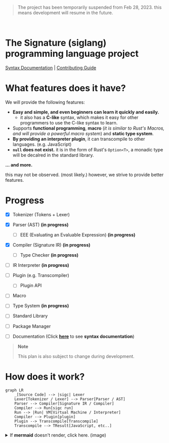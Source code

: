 > The project has been temporarily suspended from Feb 28, 2023.
> this means development will resume in the future.

<br />

# The Signature (siglang) programming language project

[Syntax Documentation](SYNTAX.md) | [Contributing Guide](CONTRIBUTING.md)

# What features does it have?

We will provide the following features:

-   **Easy and simple, and even beginners can learn it quickly and easily.**
    -   it also has a **C-like** syntax, which makes it easy for other programmers to use the C-like syntax to learn.
-   Supports **functional programming**, **macro** (_it is similar to Rust's Macros, and will provide a powerful macro system_) and **static type system**.
-   **By providing an interpreter plugin**, it can transcompile to other languages. (e.g. JavaScript)
-   **`null` does not exist.** it is in the form of Rust's `Option<T>`, a monadic type will be decalred in the standard library.

**... and more.**

this may not be observed. (most likely.) however, we strive to provide better features.

# Progress

-   [x] Tokenizer (Tokens + Lexer)
-   [x] Parser (AST) **(in progress)**
    -   [ ] EEE (Evaluating an Evaluable Expression) **(in progress)**
-   [x] Compiler (Signature IR) **(in progress)**
    -   [ ] Type Checker **(in progress)**
-   [ ] IR Interpreter **(in progress)**
-   [ ] Plugin (e.g. Transcompiler)

    -   [ ] Plugin API

-   [ ] Macro
-   [ ] Type System **(in progress)**

-   [ ] Standard Library
-   [ ] Package Manager
-   [ ] Documentation (Click [**here**](./SYNTAX.md) to see **syntax documentation**)

> **Note**
>
> This plan is also subject to change during development.

# How does it work?

```mermaid
graph LR
    _[Source Code] --> |sigc| Lexer
    Lexer[Tokenizer / Lexer] --> Parser[Parser / AST]
    Parser --> Compiler[Signature IR / Compiler]
    Compiler --> Run[sigc run]
    Run --> |Run| VM[Virtual Machine / Interpreter]
    Compiler --> Plugin[plugin]
    Plugin --> Transcompile[Transcompile]
    Transcompile --> TResult[JavaScript, etc..]
```

<details>
    <summary>If <b>mermaid</b> doesn't render, click here. (image)</summary>
    <img src="./resource/mermaid.png" />
</details>
